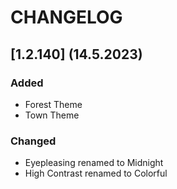 # CHANGELOG

## [1.2.140] (14.5.2023)

### Added

- Forest Theme
- Town Theme

### Changed

- Eyepleasing renamed to Midnight
- High Contrast renamed to Colorful